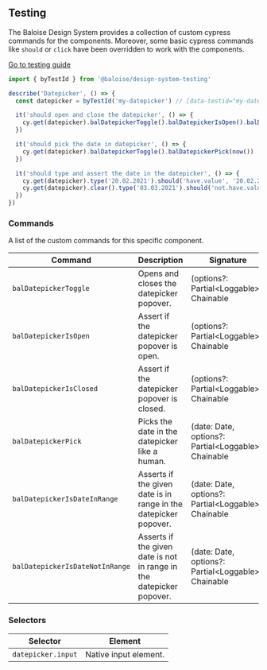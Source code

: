 ## Testing

The Baloise Design System provides a collection of custom cypress commands for the components. Moreover, some basic cypress commands like `should` or `click` have been overridden to work with the components.

<a class="sb-unstyled button is-primary" href="../?path=/docs/development-testing--documentation">Go to testing guide</a>

<!-- START: human documentation -->

```typescript
import { byTestId } from '@baloise/design-system-testing'

describe('Datepicker', () => {
  const datepicker = byTestId('my-datepicker') // [data-testid="my-datepicker"]

  it('should open and close the datepicker', () => {
    cy.get(datepicker).balDatepickerToggle().balDatepickerIsOpen().balDatepickerToggle().balDatepickerIsClosed()
  })

  it('should pick the date in datepicker', () => {
    cy.get(datepicker).balDatepickerToggle().balDatepickerPick(now())
  })

  it('should type and assert the date in the datepicker', () => {
    cy.get(datepicker).type('20.02.2021').should('have.value', '20.02.2021')
    cy.get(datepicker).clear().type('03.03.2021').should('not.have.value', '20.02.2021')
  })
})
```

<!-- END: human documentation -->

### Commands

A list of the custom commands for this specific component.

| Command                         | Description                                                          | Signature                                             |
| ------------------------------- | -------------------------------------------------------------------- | ----------------------------------------------------- |
| `balDatepickerToggle`           | Opens and closes the datepicker popover.                             | (options?: Partial\<Loggable>): Chainable             |
| `balDatepickerIsOpen`           | Assert if the datepicker popover is open.                            | (options?: Partial\<Loggable>): Chainable             |
| `balDatepickerIsClosed`         | Assert if the datepicker popover is closed.                          | (options?: Partial\<Loggable>): Chainable             |
| `balDatepickerPick`             | Picks the date in the datepicker like a human.                       | (date: Date, options?: Partial\<Loggable>): Chainable |
| `balDatepickerIsDateInRange`    | Asserts if the given date is in range in the datepicker popover.     | (date: Date, options?: Partial\<Loggable>): Chainable |
| `balDatepickerIsDateNotInRange` | Asserts if the given date is not in range in the datepicker popover. | (date: Date, options?: Partial\<Loggable>): Chainable |

### Selectors

| Selector           | Element               |
| ------------------ | --------------------- |
| `datepicker.input` | Native input element. |
